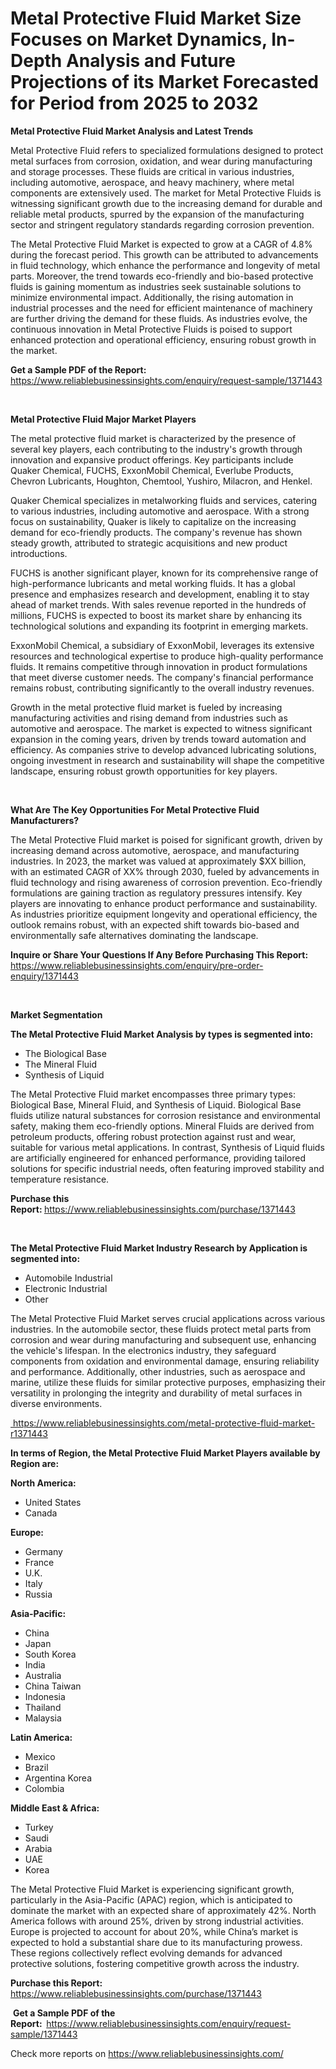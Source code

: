 <p><h1>Metal Protective Fluid Market Size Focuses on Market Dynamics, In-Depth Analysis and Future Projections of its Market Forecasted for Period from 2025 to 2032</h1></p><p><strong>Metal Protective Fluid Market Analysis and Latest Trends</strong></p>
<p><p>Metal Protective Fluid refers to specialized formulations designed to protect metal surfaces from corrosion, oxidation, and wear during manufacturing and storage processes. These fluids are critical in various industries, including automotive, aerospace, and heavy machinery, where metal components are extensively used. The market for Metal Protective Fluids is witnessing significant growth due to the increasing demand for durable and reliable metal products, spurred by the expansion of the manufacturing sector and stringent regulatory standards regarding corrosion prevention.</p><p>The Metal Protective Fluid Market is expected to grow at a CAGR of 4.8% during the forecast period. This growth can be attributed to advancements in fluid technology, which enhance the performance and longevity of metal parts. Moreover, the trend towards eco-friendly and bio-based protective fluids is gaining momentum as industries seek sustainable solutions to minimize environmental impact. Additionally, the rising automation in industrial processes and the need for efficient maintenance of machinery are further driving the demand for these fluids. As industries evolve, the continuous innovation in Metal Protective Fluids is poised to support enhanced protection and operational efficiency, ensuring robust growth in the market.</p></p>
<p><strong>Get a Sample PDF of the Report:&nbsp;</strong> <a href="https://www.reliablebusinessinsights.com/enquiry/request-sample/1371443?utm_campaign=3350&utm_medium=2&utm_source=Github&utm_content=ia&utm_term=22032025&utm_id=metal-protective-fluid">https://www.reliablebusinessinsights.com/enquiry/request-sample/1371443</a></p>
<p>&nbsp;</p>
<p><strong>Metal Protective Fluid Major Market Players</strong></p>
<p><p>The metal protective fluid market is characterized by the presence of several key players, each contributing to the industry's growth through innovation and expansive product offerings. Key participants include Quaker Chemical, FUCHS, ExxonMobil Chemical, Everlube Products, Chevron Lubricants, Houghton, Chemtool, Yushiro, Milacron, and Henkel.</p><p>Quaker Chemical specializes in metalworking fluids and services, catering to various industries, including automotive and aerospace. With a strong focus on sustainability, Quaker is likely to capitalize on the increasing demand for eco-friendly products. The company's revenue has shown steady growth, attributed to strategic acquisitions and new product introductions.</p><p>FUCHS is another significant player, known for its comprehensive range of high-performance lubricants and metal working fluids. It has a global presence and emphasizes research and development, enabling it to stay ahead of market trends. With sales revenue reported in the hundreds of millions, FUCHS is expected to boost its market share by enhancing its technological solutions and expanding its footprint in emerging markets.</p><p>ExxonMobil Chemical, a subsidiary of ExxonMobil, leverages its extensive resources and technological expertise to produce high-quality performance fluids. It remains competitive through innovation in product formulations that meet diverse customer needs. The company's financial performance remains robust, contributing significantly to the overall industry revenues.</p><p>Growth in the metal protective fluid market is fueled by increasing manufacturing activities and rising demand from industries such as automotive and aerospace. The market is expected to witness significant expansion in the coming years, driven by trends toward automation and efficiency. As companies strive to develop advanced lubricating solutions, ongoing investment in research and sustainability will shape the competitive landscape, ensuring robust growth opportunities for key players.</p></p>
<p>&nbsp;</p>
<p><strong>What Are The Key Opportunities For Metal Protective Fluid Manufacturers?</strong></p>
<p><p>The Metal Protective Fluid market is poised for significant growth, driven by increasing demand across automotive, aerospace, and manufacturing industries. In 2023, the market was valued at approximately $XX billion, with an estimated CAGR of XX% through 2030, fueled by advancements in fluid technology and rising awareness of corrosion prevention. Eco-friendly formulations are gaining traction as regulatory pressures intensify. Key players are innovating to enhance product performance and sustainability. As industries prioritize equipment longevity and operational efficiency, the outlook remains robust, with an expected shift towards bio-based and environmentally safe alternatives dominating the landscape.</p></p>
<p><strong>Inquire or Share Your Questions If Any Before Purchasing This Report:</strong> <a href="https://www.reliablebusinessinsights.com/enquiry/pre-order-enquiry/1371443?utm_campaign=3350&utm_medium=2&utm_source=Github&utm_content=ia&utm_term=22032025&utm_id=metal-protective-fluid">https://www.reliablebusinessinsights.com/enquiry/pre-order-enquiry/1371443</a></p>
<p>&nbsp;</p>
<p><strong>Market Segmentation</strong></p>
<p><strong>The Metal Protective Fluid Market Analysis by types is segmented into:</strong></p>
<p><ul><li>The Biological Base</li><li>The Mineral Fluid</li><li>Synthesis of Liquid</li></ul></p>
<p><p>The Metal Protective Fluid market encompasses three primary types: Biological Base, Mineral Fluid, and Synthesis of Liquid. Biological Base fluids utilize natural substances for corrosion resistance and environmental safety, making them eco-friendly options. Mineral Fluids are derived from petroleum products, offering robust protection against rust and wear, suitable for various metal applications. In contrast, Synthesis of Liquid fluids are artificially engineered for enhanced performance, providing tailored solutions for specific industrial needs, often featuring improved stability and temperature resistance.</p></p>
<p><strong>Purchase this Report:&nbsp;</strong><a href="https://www.reliablebusinessinsights.com/purchase/1371443?utm_campaign=3350&utm_medium=2&utm_source=Github&utm_content=ia&utm_term=22032025&utm_id=metal-protective-fluid">https://www.reliablebusinessinsights.com/purchase/1371443</a></p>
<p>&nbsp;</p>
<p><strong>The Metal Protective Fluid Market Industry Research by Application is segmented into:</strong></p>
<p><ul><li>Automobile Industrial</li><li>Electronic Industrial</li><li>Other</li></ul></p>
<p><p>The Metal Protective Fluid Market serves crucial applications across various industries. In the automobile sector, these fluids protect metal parts from corrosion and wear during manufacturing and subsequent use, enhancing the vehicle's lifespan. In the electronics industry, they safeguard components from oxidation and environmental damage, ensuring reliability and performance. Additionally, other industries, such as aerospace and marine, utilize these fluids for similar protective purposes, emphasizing their versatility in prolonging the integrity and durability of metal surfaces in diverse environments.</p></p>
<p><a href="https://www.reliablebusinessinsights.com/metal-protective-fluid-market-r1371443?utm_campaign=3350&utm_medium=2&utm_source=Github&utm_content=ia&utm_term=22032025&utm_id=metal-protective-fluid">&nbsp;https://www.reliablebusinessinsights.com/metal-protective-fluid-market-r1371443</a></p>
<p><strong>In terms of Region, the Metal Protective Fluid Market Players available by Region are:</strong></p>
<p>
    <p> <strong> North America: </strong>
        <ul>
            <li>United States</li>
            <li>Canada</li>
        </ul>
        </p> 
    <p> <strong> Europe: </strong>
        <ul>
            <li>Germany</li>
            <li>France</li>
            <li>U.K.</li>
            <li>Italy</li>
            <li>Russia</li>
        </ul>
        </p> 
    <p> <strong> Asia-Pacific: </strong>
        <ul>
            <li>China</li>
            <li>Japan</li>
            <li>South Korea</li>
            <li>India</li>
            <li>Australia</li>
            <li>China Taiwan</li>
            <li>Indonesia</li>
            <li>Thailand</li>
            <li>Malaysia</li>
        </ul>
        </p> 
    <p> <strong> Latin America: </strong>
        <ul>
            <li>Mexico</li>
            <li>Brazil</li>
            <li>Argentina Korea</li>
            <li>Colombia</li>
        </ul>
        </p> 
    <p> <strong> Middle East & Africa: </strong>
        <ul>
            <li>Turkey</li>
            <li>Saudi</li>
            <li>Arabia</li>
            <li>UAE</li>
            <li>Korea</li>
        </ul>
    </p>
    </p>
<p><p>The Metal Protective Fluid Market is experiencing significant growth, particularly in the Asia-Pacific (APAC) region, which is anticipated to dominate the market with an expected share of approximately 42%. North America follows with around 25%, driven by strong industrial activities. Europe is projected to account for about 20%, while China’s market is expected to hold a substantial share due to its manufacturing prowess. These regions collectively reflect evolving demands for advanced protective solutions, fostering competitive growth across the industry.</p></p>
<p><strong>Purchase this Report: </strong><a href="https://www.reliablebusinessinsights.com/purchase/1371443?utm_campaign=3350&utm_medium=2&utm_source=Github&utm_content=ia&utm_term=22032025&utm_id=metal-protective-fluid">https://www.reliablebusinessinsights.com/purchase/1371443</a></p>
<p>&nbsp;<strong>Get a Sample PDF of the Report:&nbsp;&nbsp;</strong><a href="https://www.reliablebusinessinsights.com/enquiry/request-sample/1371443?utm_campaign=3350&utm_medium=2&utm_source=Github&utm_content=ia&utm_term=22032025&utm_id=metal-protective-fluid">https://www.reliablebusinessinsights.com/enquiry/request-sample/1371443</a></p>
<p><strong></strong></p>
<p>Check more reports on <a href="https://www.reliablebusinessinsights.com/?utm_campaign=3350&utm_medium=2&utm_source=Github&utm_content=ia&utm_term=22032025&utm_id=metal-protective-fluid">https://www.reliablebusinessinsights.com/</a></p>